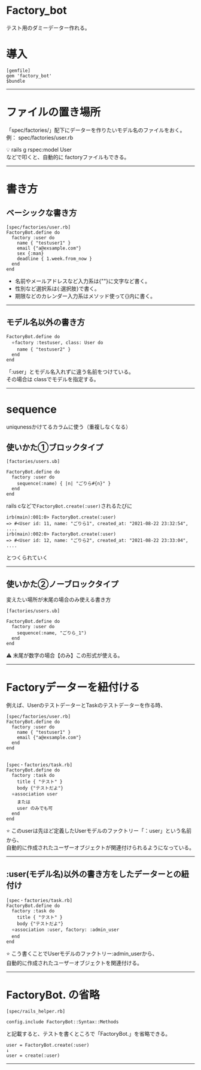 # Factory_bot
テスト用のダミーデーター作れる。

# 導入
~~~
[gemfile]
gem 'factory_bot'
$bundle
~~~
***

# ファイルの置き場所
「spec/factories/」配下にデーターを作りたいモデル名のファイルをおく。    
例： spec/factories/user.rb    
    
💡 rails g rspec:model User    
などで叩くと、自動的に factoryファイルもできる。
***

# 書き方
## ベーシックな書き方
~~~
[spec/factories/user.rb]
FactoryBot.define do
  factory :user do
    name { "testuser1" }
    email {"a@exsample.com"}
    sex {:man}
    deadline { 1.week.from_now }
  end
end
~~~
- 名前やメールアドレスなど入力系は{""}に文字など書く。        
- 性別など選択系は{:選択肢}で書く。        
- 期限などのカレンダー入力系はメソッド使って{}内に書く。
***

## モデル名以外の書き方
~~~
FactoryBot.define do
  ⭐️factory :testuser, class: User do
    name { "testuser2" }
  end
end
~~~
「:user」とモデル名入れずに違う名前をつけている。    
その場合は classでモデルを指定する。
***

# sequence
uniqunessかけてるカラムに使う（重複しなくなる）

## 使いかた①ブロックタイプ
~~~
[factories/users.ub]

FactoryBot.define do
  factory :user do
    sequence(:name) { |n| "ごりら#{n}" }
  end
end
~~~
        
rails cなどで`FactoryBot.create(:user)`されるたびに    
~~~
irb(main):001:0> FactoryBot.create(:user)
=> #<User id: 11, name: "ごりら1", created_at: "2021-08-22 23:32:54", ....
irb(main):002:0> FactoryBot.create(:user)
=> #<User id: 12, name: "ごりら2", created_at: "2021-08-22 23:33:04", ....
~~~
とつくられていく
***

## 使いかた②ノーブロックタイプ
変えたい場所が末尾の場合のみ使える書き方
~~~
[factories/users.ub]

FactoryBot.define do
  factory :user do
    sequence(:name, "ごりら_1")
  end
end
~~~
⚠️ 末尾が数字の場合【のみ】この形式が使える。
***

# Factoryデーターを紐付ける
例えば、UserのテストデーターとTaskのテストデーターを作る時、    
~~~
[spec/factories/user.rb]
FactoryBot.define do
  factory :user do
    name { "testuser1" }
    email {"a@exsample.com"}
  end
end


[spec・factories/task.rb]
FactoryBot.define do
  factory :task do
    title { "テスト" }
    body {"テストだよ"}
  ⭐️association user
    または
    user のみでも可
  end
end
~~~
⭐️ このuserは先ほど定義したUserモデルのファクトリー「：user」という名前から、      
自動的に作成されたユーザーオブジェクトが関連付けられるようになっている。
***

## :user(モデル名)以外の書き方をしたデーターとの紐付け
~~~
[spec・factories/task.rb]
FactoryBot.define do
  factory :task do
    title { "テスト" }
    body {"テストだよ"}
  ⭐️association :user, factory: :admin_user
  end
end
~~~
⭐️ こう書くことでUserモデルのファクトリー:admin_userから、    
自動的に作成されたユーザーオブジェクトを関連付ける。
***

# FactoryBot. の省略
~~~
[spec/rails_helper.rb]

config.include FactoryBot::Syntax::Methods
~~~
        
と記載すると、テストを書くところで「FactoryBot.」を省略できる。
~~~
user = FactoryBot.create(:user)
↓
user = create(:user)
~~~
***
